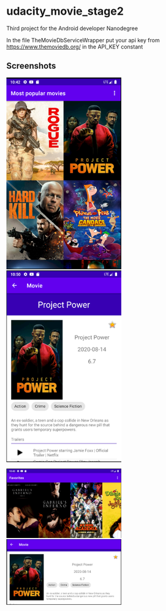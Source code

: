 # udacity_movie_stage2

Third project for the Android developer Nanodegree

In the file TheMovieDbServiceWrapper put your api key from https://www.themoviedb.org/ in the API_KEY constant

## Screenshots

<img src="img/Popular.PNG" width="300"/> <img src="img/Movie.PNG"  width="300"/>


<img src="img/Rated.PNG"  width="300"/>  <img src="img/MovieRotation.PNG" width="300"/> 
